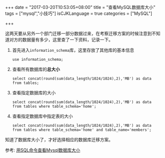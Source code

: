 +++
date = "2017-03-20T10:53:05+08:00"
title = "查看MySQL数据库大小"
tags = ["mysql","小技巧"]
isCJKLanguage = true
categories = ["MySQL"]

+++

这两天要从另外一个部门迁移一部分数据过来，在考察迁移方案的时候注意到不知道对方的数据量有多少，这里查了一下资料，记录一下。

1. 首先进入`information_schema`库，这里存放了其他库的基本信息

   `use information_schema; `

2. 查看所有数据库的**总大小**

   `select concat(round(sum(data_length/1024/1024),2),'MB') as data from tables;`

3. 查看指定数据库的大小

   `select concat(round(sum(data_length/1024/1024),2),'MB') as data from tables where table_schema='home';`

4. 查看指定数据库中指定表的大小

   `select concat(round(sum(data_length/1024/1024),2),'MB') as data from tables where table_schema='home' and table_name='members';`

知道了数据库大小了，才好选择相应的数据库迁移方案。

参考: [用SQL命令查看Mysql数据库大小](http://www.frostsky.com/2011/08/mysql-query-size/)

